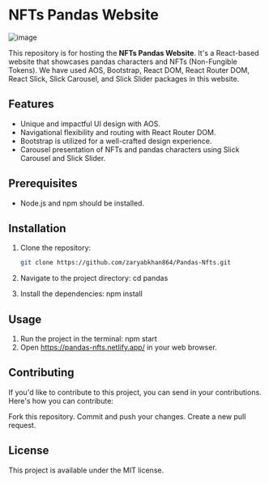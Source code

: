 # NFTs Pandas Website

![image](https://github.com/zaryabkhan864/Pandas-Nfts/assets/88337527/61ff91b6-328a-4f8c-8a8d-b4149f010766)


This repository is for hosting the **NFTs Pandas Website**. It's a React-based website that showcases pandas characters and NFTs (Non-Fungible Tokens). We have used AOS, Bootstrap, React DOM, React Router DOM, React Slick, Slick Carousel, and Slick Slider packages in this website.

## Features

- Unique and impactful UI design with AOS.
- Navigational flexibility and routing with React Router DOM.
- Bootstrap is utilized for a well-crafted design experience.
- Carousel presentation of NFTs and pandas characters using Slick Carousel and Slick Slider.

## Prerequisites

- Node.js and npm should be installed.

## Installation

1. Clone the repository:

   ```bash
   git clone https://github.com/zaryabkhan864/Pandas-Nfts.git
   
2. Navigate to the project directory:
   cd pandas
   
3. Install the dependencies:
   npm install
   
## Usage

1. Run the project in the terminal:
   npm start
2. Open https://pandas-nfts.netlify.app/ in your web browser.

## Contributing
If you'd like to contribute to this project, you can send in your contributions. Here's how you can contribute:

Fork this repository.
Commit and push your changes.
Create a new pull request.

## License
This project is available under the MIT license.
